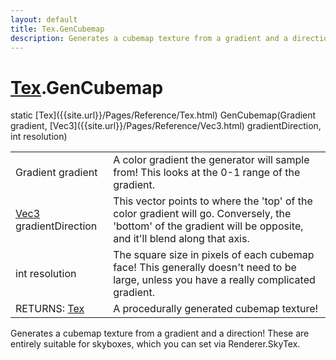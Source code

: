```yaml
---
layout: default
title: Tex.GenCubemap
description: Generates a cubemap texture from a gradient and a direction! These are entirely suitable for skyboxes, which you can set via Renderer.SkyTex.
---
```

# [Tex]({{site.url}}/Pages/Reference/Tex.html).GenCubemap

<div class='signature' markdown='1'>
static [Tex]({{site.url}}/Pages/Reference/Tex.html) GenCubemap(Gradient gradient, [Vec3]({{site.url}}/Pages/Reference/Vec3.html) gradientDirection, int resolution)
</div>

|  |  |
|--|--|
|Gradient gradient|A color gradient the generator will sample from! This looks at the 0-1             range of the gradient.|
|[Vec3]({{site.url}}/Pages/Reference/Vec3.html) gradientDirection|This vector points to where the 'top' of the color gradient             will go. Conversely, the 'bottom' of the gradient will be opposite, and it'll blend along that axis.|
|int resolution|The square size in pixels of each cubemap face! This generally doesn't             need to be large, unless you have a really complicated gradient.|
|RETURNS: [Tex]({{site.url}}/Pages/Reference/Tex.html)|A procedurally generated cubemap texture!|

Generates a cubemap texture from a gradient and a direction! These are entirely suitable for
skyboxes, which you can set via Renderer.SkyTex.



